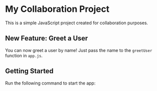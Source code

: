 # My Collaboration Project

This is a simple JavaScript project created for collaboration purposes. 

## New Feature: Greet a User

You can now greet a user by name! Just pass the name to the `greetUser` function in `app.js`.

## Getting Started

Run the following command to start the app:
